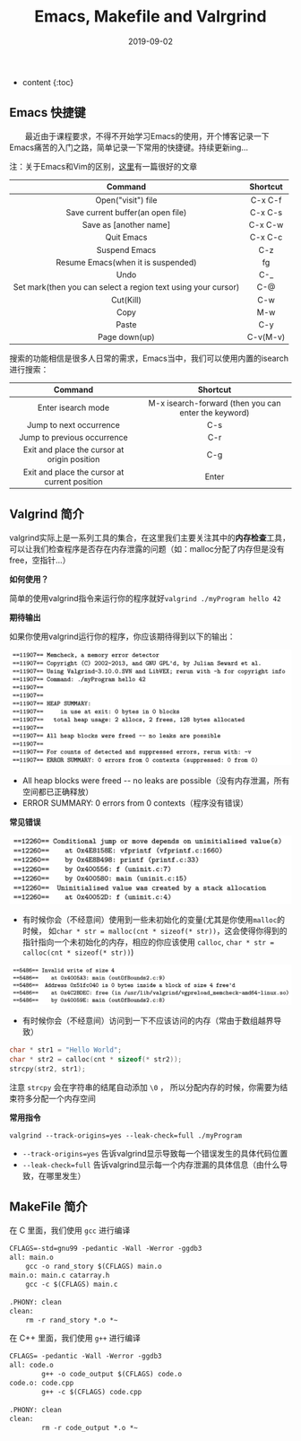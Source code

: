 ﻿---
layout: post
title:  "Emacs, Makefile and Valrgrind"
date:   2019-09-02
categories: Coding
tag: Editor
---

* content
{:toc}

## Emacs 快捷键

&emsp;&emsp;最近由于课程要求，不得不开始学习Emacs的使用，开个博客记录一下Emacs痛苦的入门之路，简单记录一下常用的快捷键。持续更新ing...

注：关于Emacs和Vim的区别，[这里](https://mp.weixin.qq.com/s/KTaEuy7kfm7t1bwQmvE32Q)有一篇很好的文章

|                            Command                            | Shortcut |
|:-------------------------------------------------------------:|:--------:|
| Open("visit") file                                            | C-x C-f  |
| Save current buffer(an open file)                             | C-x C-s  |
| Save as [another name]                                        | C-x C-w  |
| Quit Emacs                                                    | C-x C-c  |
| Suspend Emacs                                                 | C-z      |
| Resume Emacs(when it is suspended)                            | fg       |
| Undo                                                          | C-_      |
| Set mark(then you can select a region text using your cursor) | C-@      |
| Cut(Kill)                                                     | C-w      |
| Copy                                                          | M-w      |
| Paste                                                         | C-y      |
| Page down(up)                                                 | C-v(M-v) |

搜索的功能相信是很多人日常的需求，Emacs当中，我们可以使用内置的isearch进行搜索：

|                    Command                    |                       Shortcut                       |
|:---------------------------------------------:|:----------------------------------------------------:|
| Enter isearch mode                            | M-x isearch-forward (then you can enter the keyword) |
| Jump to next occurrence                       |                          C-s                         |
| Jump to previous occurrence                   |                          C-r                         |
| Exit and place the cursor at origin position  |                          C-g                         |
| Exit and place the cursor at current position |                         Enter                        |

## Valgrind 简介

valgrind实际上是一系列工具的集合，在这里我们主要关注其中的**内存检查**工具，可以让我们检查程序是否存在内存泄露的问题（如：malloc分配了内存但是没有free，空指针...）

**如何使用？**

简单的使用valgrind指令来运行你的程序就好`valgrind ./myProgram hello 42`

**期待输出**

如果你使用valgrind运行你的程序，你应该期待得到以下的输出：

![expected output](/img/valgrind_expected_output.png)

* All heap blocks were freed -- no leaks are possible（没有内存泄漏，所有空间都已正确释放）
* ERROR SUMMARY: 0 errors from 0 contexts（程序没有错误）

**常见错误**

![uninitalized_value](/img/uninitalized_value.png)

* 有时候你会（不经意间）使用到一些未初始化的变量(尤其是你使用`malloc`的时候， 如`char * str = malloc(cnt * sizeof(* str))`，这会使得你得到的指针指向一个未初始化的内存，相应的你应该使用 `calloc`, `char * str = calloc(cnt * sizeof(* str))`)

![invalidate_read/write](/img/invalidate_readwrite.png)

* 有时候你会（不经意间）访问到一下不应该访问的内存（常由于数组越界导致）

```C
char * str1 = "Hello World";
char * str2 = calloc(cnt * sizeof(* str2));
strcpy(str2, str1);
```

注意 `strcpy` 会在字符串的结尾自动添加 `\0` ， 所以分配内存的时候，你需要为结束符多分配一个内存空间

**常用指令**

```shell
valgrind --track-origins=yes --leak-check=full ./myProgram
```

* `--track-origins=yes` 告诉valgrind显示导致每一个错误发生的具体代码位置
* `--leak-check=full` 告诉valgrind显示每一个内存泄漏的具体信息（由什么导致，在哪里发生）

## MakeFile 简介

在 C 里面，我们使用 `gcc` 进行编译

```make
CFLAGS=-std=gnu99 -pedantic -Wall -Werror -ggdb3
all: main.o
	gcc -o rand_story $(CFLAGS) main.o
main.o: main.c catarray.h
	gcc -c $(CFLAGS) main.c

.PHONY: clean
clean:
	rm -r rand_story *.o *~
```

在 C++ 里面，我们使用 `g++` 进行编译

```make
CFLAGS= -pedantic -Wall -Werror -ggdb3
all: code.o
        g++ -o code_output $(CFLAGS) code.o
code.o: code.cpp
        g++ -c $(CFLAGS) code.cpp

.PHONY: clean
clean:
        rm -r code_output *.o *~
```